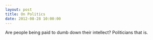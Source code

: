 ```yaml
---
layout: post
title: On Politics
date: 2012-08-28 10:00:00
---
```


Are people being paid to dumb down their intellect? Politicians that is.  
